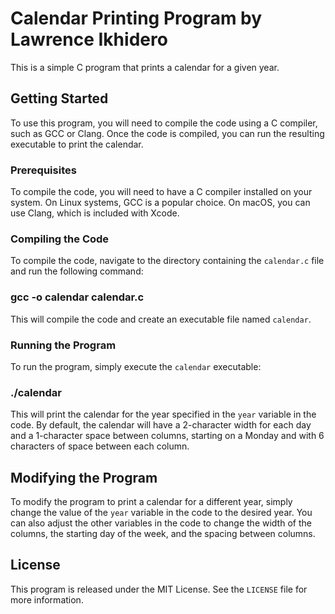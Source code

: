 # Calendar Printing Program by Lawrence Ikhidero

This is a simple C program that prints a calendar for a given year.

## Getting Started

To use this program, you will need to compile the code using a C compiler, such as GCC or Clang. Once the code is compiled, you can run the resulting executable to print the calendar.

### Prerequisites

To compile the code, you will need to have a C compiler installed on your system. On Linux systems, GCC is a popular choice. On macOS, you can use Clang, which is included with Xcode.

### Compiling the Code

To compile the code, navigate to the directory containing the `calendar.c` file and run the following command:

### gcc -o calendar calendar.c

This will compile the code and create an executable file named `calendar`.

### Running the Program

To run the program, simply execute the `calendar` executable:

### ./calendar

This will print the calendar for the year specified in the `year` variable in the code. By default, the calendar will have a 2-character width for each day and a 1-character space between columns, starting on a Monday and with 6 characters of space between each column.

## Modifying the Program

To modify the program to print a calendar for a different year, simply change the value of the `year` variable in the code to the desired year. You can also adjust the other variables in the code to change the width of the columns, the starting day of the week, and the spacing between columns.

## License

This program is released under the MIT License. See the `LICENSE` file for more information.

